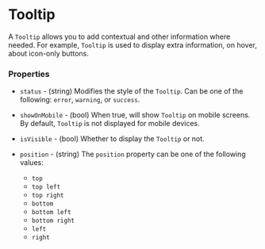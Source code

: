 # Tooltip

A `Tooltip` allows you to add contextual and other information where needed. For example, `Tooltip` is used to display extra information, on hover, about icon-only buttons.

### Properties

- `status` - (string) Modifies the style of the `Tooltip`. Can be one of the following: `error`, `warning`, or `success`.
- `showOnMobile` - (bool) When true, will show `Tooltip` on mobile screens. By default, `Tooltip` is not displayed for mobile devices.
- `isVisible` - (bool) Whether to display the `Tooltip` or not.
- `position` - (string) The `position` property can be one of the following values:

  - `top`
  - `top left`
  - `top right`
  - `bottom`
  - `bottom left`
  - `bottom right`
  - `left`
  - `right`
